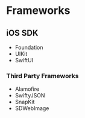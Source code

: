 # Frameworks

## iOS SDK

- Foundation
- UIKit
- SwiftUI



### Third Party Frameworks

- Alamofire
- SwiftyJSON
- SnapKit
- SDWebImage